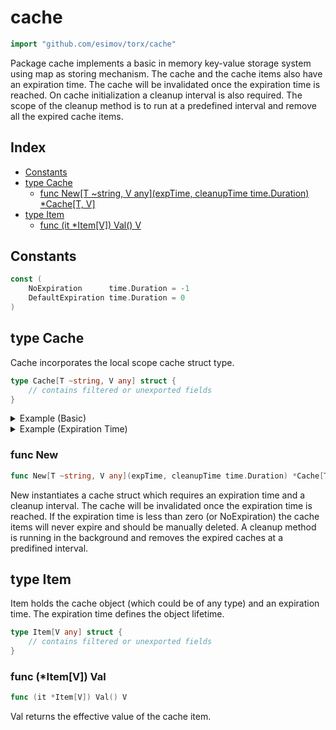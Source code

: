 <!-- Code generated by gomarkdoc. DO NOT EDIT -->

# cache

```go
import "github.com/esimov/torx/cache"
```

Package cache implements a basic in memory key\-value storage system using map as storing mechanism. The cache and the cache items also have an expiration time. The cache will be invalidated once the expiration time is reached. On cache initialization a cleanup interval is also required. The scope of the cleanup method is to run at a predefined interval and remove all the expired cache items.

## Index

- [Constants](<#constants>)
- [type Cache](<#type-cache>)
  - [func New[T ~string, V any](expTime, cleanupTime time.Duration) *Cache[T, V]](<#func-new>)
- [type Item](<#type-item>)
  - [func (it *Item[V]) Val() V](<#func-itemv-val>)


## Constants

```go
const (
    NoExpiration      time.Duration = -1
    DefaultExpiration time.Duration = 0
)
```

## type Cache

Cache incorporates the local scope cache struct type.

```go
type Cache[T ~string, V any] struct {
    // contains filtered or unexported fields
}
```

<details><summary>Example (Basic)</summary>
<p>

```go
{
	c := New[string, string](DefaultExpiration, 1*time.Minute)
	item, err := c.Get("foo")
	fmt.Println(err)
	fmt.Println(item)

	c.Set("foo", "bar", DefaultExpiration)
	item, err = c.Get("foo")
	fmt.Println(item.Val())

	err = c.Set("foo", "", DefaultExpiration)
	fmt.Println(err)
	fmt.Println(c.IsExpired("foo"))

	c.Update("foo", "baz", DefaultExpiration)
	item, _ = c.Get("foo")
	fmt.Println(item.Val())

	list := c.List()
	fmt.Println(len(list))

	c.Flush()
	fmt.Println(c.Count())

	c.Set("foo", "bar", DefaultExpiration)
	item, err = c.Get("foo")
	fmt.Println(item.Val())

	err = c.Delete("foo")
	fmt.Println(err)
	fmt.Println(c.Count())

}
```

#### Output

```
item with key 'foo' not found
<nil>
bar
item with key 'foo' already exists. Use the Update method
false
baz
1
0
bar
<nil>
0
```

</p>
</details>

<details><summary>Example (Expiration Time)</summary>
<p>

```go
{
	c1 := New[string, string](NoExpiration, 0)
	c1.Set("item1", "a", DefaultExpiration)
	item, _ := c1.Get("item1")
	fmt.Println(item.expiration)

	c1.Update("item1", "b", NoExpiration)
	item, _ = c1.Get("item1")
	fmt.Println(item.expiration)

	err := c1.DeleteExpired()
	fmt.Println(err)

	c1.Set("item1", "a", 1*time.Millisecond)
	<-time.After(2 * time.Millisecond)
	c1.DeleteExpired()
	fmt.Println(c1.Count())

	c1.Set("item1", "b", 1*time.Millisecond)
	c1.Set("item2", "b", 4*time.Millisecond)
	<-time.After(2 * time.Millisecond)
	c1.DeleteExpired()
	fmt.Println(c1.Count())

	<-time.After(3 * time.Millisecond)
	c1.DeleteExpired()
	fmt.Println(c1.Count())

	c2 := New[string, int](5*time.Millisecond, 1*time.Millisecond)
	c2.Set("a", 1, DefaultExpiration)
	c2.Set("b", 2, NoExpiration)
	c2.Set("c", 3, 5*time.Millisecond)
	c2.Set("d", 4, 20*time.Millisecond)
	<-time.After(10 * time.Millisecond)
	fmt.Println(c2.Count())
	<-time.After(15 * time.Millisecond)
	fmt.Println(c2.Count())

}
```

#### Output

```
0
0
<nil>
0
1
0
1
0
```

</p>
</details>

### func New

```go
func New[T ~string, V any](expTime, cleanupTime time.Duration) *Cache[T, V]
```

New instantiates a cache struct which requires an expiration time and a cleanup interval. The cache will be invalidated once the expiration time is reached. If the expiration time is less than zero \(or NoExpiration\) the cache items will never expire and should be manually deleted. A cleanup method is running in the background and removes the expired caches at a predifined interval.

## type Item

Item holds the cache object \(which could be of any type\) and an expiration time. The expiration time defines the object lifetime.

```go
type Item[V any] struct {
    // contains filtered or unexported fields
}
```

### func \(\*Item\[V\]\) Val

```go
func (it *Item[V]) Val() V
```

Val returns the effective value of the cache item.



